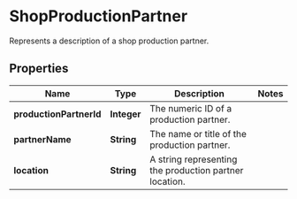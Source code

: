 

# ShopProductionPartner

Represents a description of a shop production partner.

## Properties

Name | Type | Description | Notes
------------ | ------------- | ------------- | -------------
**productionPartnerId** | **Integer** | The numeric ID of a production partner. | 
**partnerName** | **String** | The name or title of the production partner. | 
**location** | **String** | A string representing the production partner location. | 



